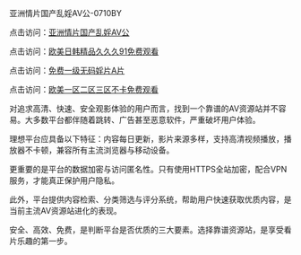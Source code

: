 亚洲情片国产乱婬AV公-0710BY

点击访问：<a href="https://heiliaoxqkkct.pages.dev">亚洲情片国产乱婬AV公</a>

点击访问：<a href="https://heiliaoll4qsx.pages.dev">欧美日韩精品久久久91免费观看</a>

点击访问：<a href="https://heiliaowt0d7p.pages.dev">免费一级无码婬片A片</a>

点击访问：<a href="https://heiliao2dmwwy.pages.dev">欧美一区二区三区不卡免费观看</a>

对追求高清、快速、安全观影体验的用户而言，找到一个靠谱的AV资源站并不容易。大多数平台都伴随着跳转、广告甚至恶意软件，严重破坏用户体验。

理想平台应具备以下特征：内容每日更新，影片来源多样，支持高清视频播放，播放器不卡顿，兼容所有主流浏览器与移动设备。

更重要的是平台的数据加密与访问匿名性。只有使用HTTPS全站加密，配合VPN服务，才能真正保护用户隐私。

此外，平台提供内容检索、分类筛选与评分系统，帮助用户快速获取优质内容，是当前主流AV资源站进化的表现。

安全、高效、免费，是判断平台是否优质的三大要素。选择靠谱资源站，是享受看片乐趣的第一步。

<span style="display:none;">[Canonical link]( https://github.com/ribenwu20250710/368020 ）</span>
